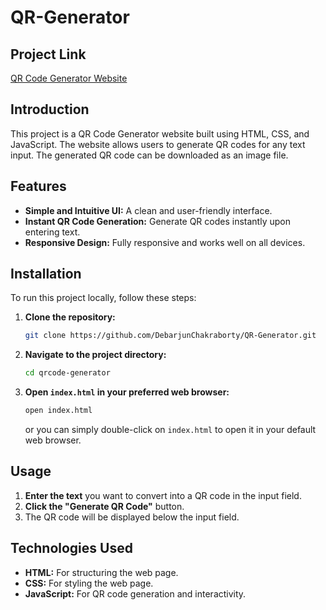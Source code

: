 # QR-Generator

## Project Link
[QR Code Generator Website](https://debarjunchakraborty.github.io/QR-Generator/)

## Introduction
This project is a QR Code Generator website built using HTML, CSS, and JavaScript. The website allows users to generate QR codes for any text input. The generated QR code can be downloaded as an image file.

## Features
- **Simple and Intuitive UI:** A clean and user-friendly interface.
- **Instant QR Code Generation:** Generate QR codes instantly upon entering text.
- **Responsive Design:** Fully responsive and works well on all devices.
  
## Installation
To run this project locally, follow these steps:

1. **Clone the repository:**
    ```bash
    git clone https://github.com/DebarjunChakraborty/QR-Generator.git
    ```
2. **Navigate to the project directory:**
    ```bash
    cd qrcode-generator
    ```
3. **Open `index.html` in your preferred web browser:**
    ```bash
    open index.html
    ```
   or you can simply double-click on `index.html` to open it in your default web browser.

## Usage
1. **Enter the text** you want to convert into a QR code in the input field.
2. **Click the "Generate QR Code"** button.
3. The QR code will be displayed below the input field.

## Technologies Used
- **HTML:** For structuring the web page.
- **CSS:** For styling the web page.
- **JavaScript:** For QR code generation and interactivity.
